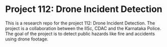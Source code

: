 # Project 112: Drone Incident Detection
This is a research repo for the project 112: Drone Incident Detection. The project is a collaboration between the IISc, CDAC and the Karnataka Police. The goal of the project is to detect public hazards like fire and accidents using drone footage.